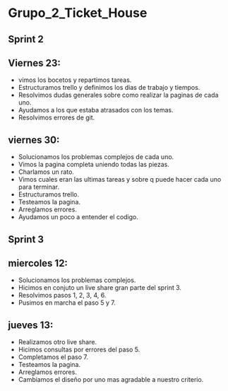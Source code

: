 # Grupo_2_Ticket_House

## Sprint 2
## Viernes 23:
  - vimos los bocetos y repartimos tareas.
  - Estructuramos trello y definimos los dias de trabajo y tiempos.
  - Resolvimos dudas generales sobre como realizar la paginas de cada uno.
  - Ayudamos a los que estaba atrasados con los temas.
  - Resolvimos errores de git.

## viernes 30:
  - Solucionamos los problemas complejos de cada uno.
  - Vimos la pagina completa uniendo todas las piezas.
  - Charlamos un rato.
  - Vimos cuales eran las ultimas tareas y sobre q puede hacer cada uno para terminar.
  - Estructuramos trello.
  - Testeamos la pagina.
  - Arreglamos errores.
  - Ayudamos un poco a entender el codigo.
  
## Sprint 3


## miercoles 12:
  - Solucionamos los problemas complejos.
  - Hicimos en conjuto un live share gran parte del sprint 3.
  - Resolvimos pasos 1, 2, 3, 4, 6.
  - Pusimos en marcha el paso 5 y 7.

## jueves 13:
  - Realizamos otro live share.
  - Hicimos consultas por errores del paso 5.
  - Completamos el paso 7.
  - Testeamos la pagina.
  - Arreglamos errores.
  - Cambiamos el diseño por uno mas agradable a nuestro criterio.